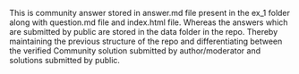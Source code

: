 This is community answer stored in answer.md file present in the ex_1 folder along with question.md file and index.html file.
Whereas the answers which are submitted by public are stored in the data folder in the repo. Thereby maintaining the previous structure of the repo and differentiating between the verified Community solution submitted by author/moderator and solutions submitted by public.
